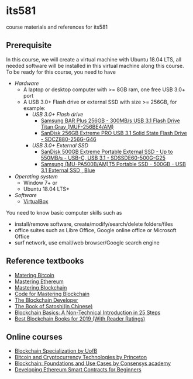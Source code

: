 # its581
course materials and references for its581

## Prerequisite
In this course, we will create a virtual machine with Ubuntu 18.04 LTS, all needed software will be installed in this virtual machine along this course. To be ready for this course, you need to have
* _Hardware_
  * A laptop or desktop computer with >= 8GB ram, one free USB 3.0+ port
  * A USB 3.0+ Flash drive or external SSD with size >= 256GB, for example:
    * _USB 3.0+ Flash drive_
      * [Samsung BAR Plus 256GB - 300MB/s USB 3.1 Flash Drive Titan Gray (MUF-256BE4/AM)](https://www.amazon.com/Samsung-BAR-Plus-32GB-MUF-32BE4/dp/B07BPKL2D2?ref\_=fsclp\_pl\_dp\_2&th=1)
      * [SanDisk 256GB Extreme PRO USB 3.1 Solid State Flash Drive - SDCZ880-256G-G46](https://www.amazon.com/dp/B01N7QDO7M/ref=emc\_b\_5\_t)
    * _USB 3.0+  External SSD_
      * [SanDisk 500GB Extreme Portable External SSD - Up to 550MB/s - USB-C, USB 3.1 - SDSSDE60-500G-G25](https://www.amazon.com/SanDisk-500GB-Extreme-Portable-External/dp/B078SWJ3CF/ref=sr\_1\_1?dchild=1&keywords=SanDisk\+500GB\+Extreme\+Portable\+External\+SSD\+-\+Up\+to\+550MB%2Fs\+-\+USB-C%2C\+USB\+3\.1\+-\+SDSSDE60-500G-G25&qid=1588950864&s=electronics&sr=1-1)
      * [Samsung (MU-PA500B/AM)T5 Portable SSD - 500GB - USB 3.1 External SSD , Blue ](https://www.amazon.com/Samsung-T5-Portable-SSD-MU-PA500B/dp/B073GZBT36?ref\_=fsclp\_pl\_dp\_3&th=1)
* _Operating system_
  * Window 7+ or
  * Ubuntu 18.04 LTS+
* _Software_
  * [VirtualBox](https://www.virtualbox.org/)

You need to know basic computer skills such as 
* install/remove software, create/modify/search/delete folders/files
* office suites such as Libre Office, Google online office or Microsoft Office
* surf network, use email/web browser/Google search engine

## Reference textbooks
* [Matering Bitcoin](https://github.com/bitcoinbook)
* [Mastering Ethereum](https://github.com/ethereumbook/ethereumbook)
* [Mastering Blockchain](https://www.oreilly.com/library/view/mastering-blockchain/9781787125445/)
* [Code for Mastering Blockchain](https://github.com/PacktPublishing/Mastering-Blockchain-Second-Edition)
* [The Blockchain Developer](https://www.apress.com/gp/book/9781484248461)
* [The Book of Satoshi(in Chinese)](https://news.huoxing24.com/20181108202924431809.html)
* [Blockchain Basics: A Non-Technical Introduction in 25 Steps](http://www.blockchain-basics.com/)
* [Best Blockchain Books for 2019 (With Reader Ratings)](https://www.bitcoinmarketjournal.com/best-blockchain-books/)


## Online courses
* [Blockchain Specialization by UofB](https://www.coursera.org/specializations/blockchain)
* [Bitcoin and Cryptocurrency Technologies by Princeton](https://www.coursera.org/learn/cryptocurrency)
* [Blockchain: Foundations and Use Cases by Consensys academy](https://www.coursera.org/learn/blockchain-foundations-and-use-cases)
* [Developing Ethereum Smart Contracts for Beginners](https://coursetro.com/courses/20/Developing-Ethereum-Smart-Contracts-for-Beginners)

